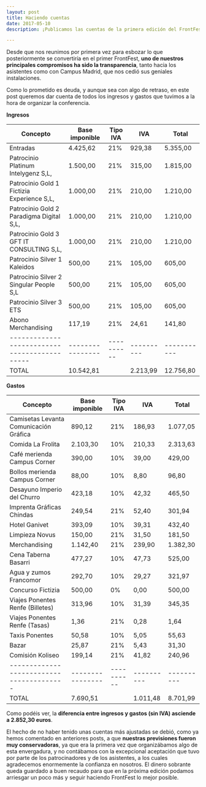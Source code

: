 ```yaml
---
layout: post
title: Haciendo cuentas
date: 2017-05-10
description: ¡Publicamos las cuentas de la primera edición del FrontFest!

---
```

Desde que nos reunimos por primera vez para esbozar lo que posteriormente se convertiría en el primer FrontFest, **uno de nuestros principales compromisos ha sido la transparencia**, tanto hacia los asistentes como con Campus Madrid, que nos cedió sus geniales instalaciones.

Como lo prometido es deuda, y aunque sea con algo de retraso, en este post queremos dar cuenta de todos los ingresos y gastos que tuvimos a la hora de organizar la conferencia.

**Ingresos**

|	Concepto                                   | Base imponible | Tipo IVA | IVA      | Total     |
|--------------------------------------------|----------------|----------|----------|-----------|
|	Entradas                                   |       4.425,62 |      21% |   929,38 |  5.355,00 |
|	Patrocinio Platinum Intelygenz S,L,        |       1.500,00 |      21% |   315,00 |  1.815,00 |
|	Patrocinio Gold 1 Fictizia Experience S,L, |       1.000,00 |      21% |   210,00 |  1.210,00 |
|	Patrocinio Gold 2 Paradigma Digital S,L,   |       1.000,00 |      21% |   210,00 |  1.210,00 |
|	Patrocinio Gold 3 GFT IT CONSULTING S,L,   |       1.000,00 |      21% |   210,00 |  1.210,00 |
|	Patrocinio Silver 1 Kaleidos               |         500,00 |      21% |   105,00 |    605,00 |
|	Patrocinio Silver 2 Singular People S,L    |         500,00 |      21% |   105,00 |    605,00 |
|	Patrocinio Silver 3 ETS                    |         500,00 |      21% |   105,00 |    605,00 |
|	Abono Merchandising                        |         117,19 |      21% |    24,61 |    141,80 |
|--------------------------------------------|----------------|----------|----------|-----------|
|	TOTAL                                      |      10.542,81 |          | 2.213,99 | 12.756,80 |

**Gastos**

| Concepto                               | Base imponible | Tipo IVA |      IVA |    Total |
|----------------------------------------|----------------|----------|----------|----------|
| Camisetas Levanta Comunicación Gráfica |         890,12 |      21% |   186,93 | 1.077,05 |
| Comida La Frolita                      |       2.103,30 |      10% |   210,33 | 2.313,63 |
| Café merienda Campus Corner            |         390,00 |      10% |    39,00 |   429,00 |
| Bollos merienda Campus Corner          |          88,00 |      10% |     8,80 |    96,80 |
| Desayuno Imperio del Churro            |         423,18 |      10% |    42,32 |   465,50 |
| Imprenta Gráficas Chindas              |         249,54 |      21% |    52,40 |   301,94 |
| Hotel Ganivet                          |         393,09 |      10% |    39,31 |   432,40 |
| Limpieza Novus                         |         150,00 |      21% |    31,50 |   181,50 |
| Merchandising                          |       1.142,40 |      21% |   239,90 | 1.382,30 |
| Cena Taberna Basarri                   |         477,27 |      10% |    47,73 |   525,00 |
| Agua y zumos Francomor                 |         292,70 |      10% |    29,27 |   321,97 |
| Concurso Fictizia                      |         500,00 |       0% |     0,00 |   500,00 |
| Viajes Ponentes Renfe (Billetes)       |         313,96 |      10% |    31,39 |   345,35 |
| Viajes Ponentes Renfe (Tasas)          |           1,36 |      21% |     0,28 |     1,64 |
| Taxis Ponentes                         |          50,58 |      10% |     5,05 |    55,63 |
| Bazar                                  |          25,87 |      21% |     5,43 |    31,30 |
| Comisión Koliseo                       |         199,14 |      21% |    41,82 |   240,96 |
|----------------------------------------|----------------|----------|----------|----------|
| TOTAL                                  |       7.690,51 |          | 1.011,48 | 8.701,99 |

Como podéis ver, la **diferencia entre ingresos y gastos (sin IVA) asciende a 2.852,30 euros**.

El hecho de no haber tenido unas cuentas más ajustadas se debió, como ya hemos comentado en anteriores posts, a que **nuestras previsiones fueron muy conservadoras**, ya que era la primera vez que organizábamos algo de esta envergadura, y no contábamos con la excepcional aceptación que tuvo por parte de los patrocinadores y de los asistentes, a los cuales agradecemos enormemente la confianza en nosotros. El dinero sobrante queda guardado a buen recaudo para que en la próxima edición podamos arriesgar un poco más y seguir haciendo FrontFest lo mejor posible.
